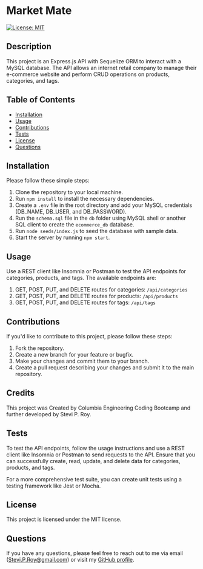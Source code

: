 # Market Mate

[![License: MIT](https://img.shields.io/badge/License-MIT-yellow.svg)](https://opensource.org/licenses/MIT)

## Description

This project is an Express.js API with Sequelize ORM to interact with a MySQL database. The API allows an internet retail company to manage their e-commerce website and perform CRUD operations on products, categories, and tags.

## Table of Contents

- [Installation](#installation)
- [Usage](#usage)
- [Contributions](#contributions)
- [Tests](#tests)
- [License](#license)
- [Questions](#questions)

## Installation

Please follow these simple steps:

1. Clone the repository to your local machine.
2. Run `npm install` to install the necessary dependencies.
3. Create a `.env` file in the root directory and add your MySQL credentials (DB_NAME, DB_USER, and DB_PASSWORD).
4. Run the `schema.sql` file in the `db` folder using MySQL shell or another SQL client to create the `ecommerce_db` database.
5. Run `node seeds/index.js` to seed the database with sample data.
6. Start the server by running `npm start`.

## Usage

Use a REST client like Insomnia or Postman to test the API endpoints for categories, products, and tags. The available endpoints are:

1. GET, POST, PUT, and DELETE routes for categories: `/api/categories`
2. GET, POST, PUT, and DELETE routes for products: `/api/products`
3. GET, POST, PUT, and DELETE routes for tags: `/api/tags`

## Contributions

If you'd like to contribute to this project, please follow these steps:

1. Fork the repository.
2. Create a new branch for your feature or bugfix.
3. Make your changes and commit them to your branch.
4. Create a pull request describing your changes and submit it to the main repository.

## Credits

This project was Created by Columbia Engineering Coding Bootcamp and further developed by Stevi P. Roy.

## Tests

To test the API endpoints, follow the usage instructions and use a REST client like Insomnia or Postman to send requests to the API. Ensure that you can successfully create, read, update, and delete data for categories, products, and tags.

For a more comprehensive test suite, you can create unit tests using a testing framework like Jest or Mocha.

## License

This project is licensed under the MIT license.

## Questions

If you have any questions, please feel free to reach out to me via email (Stevi.P.Roy@gmail.com) or visit my [GitHub profile](https://github.com/SteviRoy).
